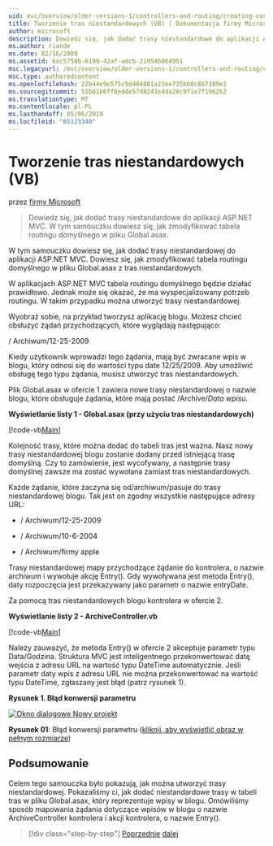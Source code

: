 ```yaml
---
uid: mvc/overview/older-versions-1/controllers-and-routing/creating-custom-routes-vb
title: Tworzenie tras niestandardowych (VB) | Dokumentacja firmy Microsoft
author: microsoft
description: Dowiedz się, jak dodać trasy niestandardowe do aplikacji ASP.NET MVC. W tym samouczku dowiesz się, jak zmodyfikować tabela routingu domyślnego w pliku Global.asax.
ms.author: riande
ms.date: 02/16/2009
ms.assetid: 6ac5758b-6199-42af-adcb-21954b864951
msc.legacyurl: /mvc/overview/older-versions-1/controllers-and-routing/creating-custom-routes-vb
msc.type: authoredcontent
ms.openlocfilehash: 22b44e9e575c9d404881a23ee735bb0c8b7109e1
ms.sourcegitcommit: 51b01b6ff8edde57d8243e4da28c9f1e7f1962b2
ms.translationtype: MT
ms.contentlocale: pl-PL
ms.lasthandoff: 05/06/2019
ms.locfileid: "65123340"
---
```

# <a name="creating-custom-routes-vb"></a>Tworzenie tras niestandardowych (VB)

przez [firmy Microsoft](https://github.com/microsoft)

> Dowiedz się, jak dodać trasy niestandardowe do aplikacji ASP.NET MVC. W tym samouczku dowiesz się, jak zmodyfikować tabela routingu domyślnego w pliku Global.asax.

W tym samouczku dowiesz się, jak dodać trasy niestandardowej do aplikacji ASP.NET MVC. Dowiesz się, jak zmodyfikować tabela routingu domyślnego w pliku Global.asax z tras niestandardowych.

W aplikacjach ASP.NET MVC tabela routingu domyślnego będzie działać prawidłowo. Jednak może się okazać, że ma wyspecjalizowany potrzeb routingu. W takim przypadku można utworzyć trasy niestandardowej.

Wyobraź sobie, na przykład tworzysz aplikację blogu. Możesz chcieć obsłużyć żądań przychodzących, które wyglądają następująco:

/ Archiwum/12-25-2009

Kiedy użytkownik wprowadzi tego żądania, mają być zwracane wpis w blogu, który odnosi się do wartości typu date 12/25/2009. Aby umożliwić obsługę tego typu żądania, musisz utworzyć tras niestandardowych.

Plik Global.asax w ofercie 1 zawiera nowe trasy niestandardowej o nazwie blogu, które obsługuje żądania, które mają postać /Archive/*Data wpisu*.

**Wyświetlanie listy 1 - Global.asax (przy użyciu tras niestandardowych)**

[!code-vb[Main](creating-custom-routes-vb/samples/sample1.vb)]

Kolejność trasy, które można dodać do tabeli tras jest ważna. Nasz nowy trasy niestandardowej blogu zostanie dodany przed istniejącą trasę domyślną. Czy to zamówienie, jest wycofywany, a następnie trasy domyślnej zawsze ma zostać wywołana zamiast tras niestandardowych.

Każde żądanie, które zaczyna się od/archiwum/pasuje do trasy niestandardowej blogu. Tak jest on zgodny wszystkie następujące adresy URL:

- / Archiwum/12-25-2009

- / Archiwum/10-6-2004

- / Archiwum/firmy apple

Trasy niestandardowej mapy przychodzące żądanie do kontrolera, o nazwie archiwum i wywołuje akcję Entry(). Gdy wywoływana jest metoda Entry(), daty rozpoczęcia jest przekazywany jako parametr o nazwie entryDate.

Za pomocą tras niestandardowych blogu kontrolera w ofercie 2.

**Wyświetlanie listy 2 - ArchiveController.vb**

[!code-vb[Main](creating-custom-routes-vb/samples/sample2.vb)]

Należy zauważyć, że metoda Entry() w ofercie 2 akceptuje parametr typu Data/Godzina. Struktura MVC jest inteligentnego przekonwertować datę wejścia z adresu URL na wartość typu DateTime automatycznie. Jeśli parametr daty wpis z adresu URL nie można przekonwertować na wartość typu DateTime, zgłaszany jest błąd (patrz rysunek 1).

**Rysunek 1. Błąd konwersji parametru**

[![Okno dialogowe Nowy projekt](creating-custom-routes-vb/_static/image1.jpg)](creating-custom-routes-vb/_static/image1.png)

**Rysunek 01**: Błąd konwersji parametru ([kliknij, aby wyświetlić obraz w pełnym rozmiarze](creating-custom-routes-vb/_static/image2.png))

## <a name="summary"></a>Podsumowanie

Celem tego samouczka było pokazują, jak można utworzyć trasy niestandardowej. Pokazaliśmy ci, jak dodać niestandardowe trasy w tabeli tras w pliku Global.asax, który reprezentuje wpisy w blogu. Omówiliśmy sposób mapowania żądania dotyczące wpisów w blogu o nazwie ArchiveController kontrolera i akcji kontrolera, o nazwie Entry().

> [!div class="step-by-step"]
> [Poprzednie](asp-net-mvc-controller-overview-vb.md)
> [dalej](creating-a-route-constraint-vb.md)
